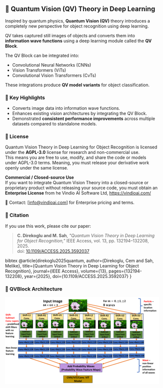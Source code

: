 ## 📖 Quantum Vision (QV) Theory in Deep Learning

Inspired by quantum physics, **Quantum Vision (QV)** theory introduces a completely new perspective for object recognition using deep learning.  

QV takes captured still images of objects and converts them into **information wave functions** using a deep learning module called the **QV Block**.  

The QV Block can be integrated into:
- Convolutional Neural Networks (CNNs)
- Vision Transformers (ViTs)
- Convolutional Vision Transformers (CvTs)

These integrations produce **QV model variants** for object classification.

### 🔬 Key Highlights
- Converts image data into information wave functions.
- Enhances existing vision architectures by integrating the QV Block.
- Demonstrated **consistent performance improvements** across multiple datasets compared to standalone models.

### 📜 License

Quantum Vision Theory in Deep Learning for Object Recognition is licensed under the **AGPL-3.0** license for research and non-commercial use.  
This means you are free to use, modify, and share the code or models under AGPL-3.0 terms. Meaning, you must release your derivative work openly under the same license.


**Commercial / Closed-source Use**  
If you want to integrate Quantum Vision Theory into a closed-source or proprietary product without releasing your source code, you must obtain an **Enterprise License** from he Vindio AI Software Ltd, https://vindioai.com/ 

📩 Contact: [info@vindioai.com] for Enterprise pricing and terms.


### 📄 Citation
If you use this work, please cite our paper:

> **C. Direkoglu and M. Sah**, *"Quantum Vision Theory in Deep Learning for Object Recognition,"* IEEE Access, vol. 13, pp. 132194–132208, 2025.  
> doi: [10.1109/ACCESS.2025.3592037](https://doi.org/10.1109/ACCESS.2025.3592037)

bibtex
@article{direkoglu2025quantum,
  author={Direkoglu, Cem and Sah, Melike},
  title={Quantum Vision Theory in Deep Learning for Object Recognition},
  journal={IEEE Access},
  volume={13},
  pages={132194-132208},
  year={2025},
  doi={10.1109/ACCESS.2025.3592037}
}



### 🔬 QVBlock Architecture
![Alt text](QVBlock.png)




